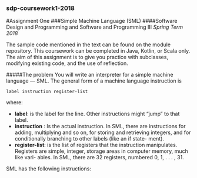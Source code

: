 ### sdp-coursework1-2018
#Assignment One
###Simple Machine Language (SML)
####Software Design and Programming and Software and Programming III
_Spring Term 2018_

The  sample  code  mentioned  in  the  text  can  be  found  on
the  module  repository. This coursework can be completed in
Java, Kotlin, or Scala only.
The aim of this assignment is to give you practice with 
subclasses,  modifying existing code, and the use of 
reflection.

#####The problem
You will write an interpreter for a simple machine language —
SML. The general form of a machine language instruction is

`label instruction register-list`

where:
* **label**: is the label for the line. Other instructions 
might “jump” to that label. 
* **instruction** : Is the actual instruction.
In SML, there are instructions for adding, multiplying and 
so on, for storing and retrieving integers, and for 
conditionally branching to other labels (like an if state-
ment). 
* **register-list**: is the list of registers that the instruction manipulates.
Registers are simple,  integer,  storage areas in computer memory,  much like vari-
ables.  In SML, there are 32 registers, numbered 0, 1, . . . , 31.

SML has the following instructions: